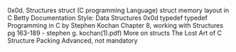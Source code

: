 0x0d. Structures
struct (C programming Language)
struct memory layout in C
Betty Documentation Style: Data Structures
0x0d typedef
typedef
Programming in C by Stephen Kochan Chapter 8, working with Structures pg 163-189 - stephen g. kochan(1).pdf)
More on structs
The Lost Art of C Structure Packing Advanced, not mandatory

